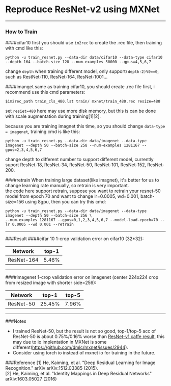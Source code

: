 # Reproduce ResNet-v2 using MXNet


------------------------------------------
### How to Train
####cifar10
first you should use ```im2rec``` to create the .rec file, then training with cmd like this:
```shell
python -u train_resnet.py --data-dir data/cifar10 --data-type cifar10 --depth 164 --batch-size 128 --num-examples 50000 --gpus=4,5,6,7
```
change ```depth``` when training different model, only support```(depth-2)%9==0```, such as RestNet-110, ResNet-164, ResNet-1001...

####imanget
same as training cifar10, you should create .rec file first, i recommend use this cmd parameters:  
```shell
$im2rec_path train_cls_480.lst train/ mxnet/train_480.rec resize=480
```
set ```resiet=480``` here may use more disk memory, but this is can be done with scale augmentation during training[1][2].

because you are training imagnet this time, so you should change ```data-type = imagenet```, training cmd is like this:
```shell
python -u train_resnet.py --data-dir data/imagenet --data-type imagenet --depth 50 --batch-size 258 --num-examples 1281167 --gpus=2,3,4,5,6,7
```
change depth to different number to support different model, currently suport ResNet-18, ResNet-34, ResNet-50, ResNet-101, ResNet-152, ResNet-200.

####retrain
When training large dataset(like imagnet), it's better for us to change learning rate manually, so retrain is very important.   
the code here support retrain, suppose you want to retrain your resnet-50 model from epoch 70 and want to change lr=0.0005, wd=0.001, batch-size=156 using 8gpu, then you can try this cmd:
```shell
python -u train_resnet.py --data-dir data/imagenet --data-type imagenet --depth 50 --batch-size 256 \
--num-examples 1281167 --gpus=0,1,2,3,4,5,6,7 --model-load-epoch=70 --lr 0.0005 --wd 0.001 --retrain
```  

----------------------------------
###Result
####cifar 10
1-crop validation error on cifar10 (32*32):

| Network    | top-1 |
| :------:   | :---: |
|ResNet-164  | 5.46% |

----------------------------------------
####imagenet
1-crop validation error on imagenet (center 224x224 crop from resized image with shorter side=256):

| Network   | top-1 | top-5 |
|:------: |:-----:|:-----:|
|ResNet-50|25.45% |  7.96%|

----------------------------------------
###Notes
* I trained ResNet-50, but the result is not so good, top-1/top-5 acc of ResNet-50 is about 0.75%/0.16% worse than [ResNet-v1 caffe result](https://github.com/KaimingHe/deep-residual-networks/blob/master/README.md#results), this may due to io implentation in MXNet is some different(https://github.com/dmlc/mxnet/issues/2944).
* Consider using torch io instead of mxnet io for training in the future.

###Reference
[1] He, Kaiming, et al. "Deep Residual Learning for Image Recognition." arXiv arXiv:1512.03385 (2015).  
[2] He, Kaiming, et al. "Identity Mappings in Deep Residual Networks" arXiv:1603.05027 (2016)
